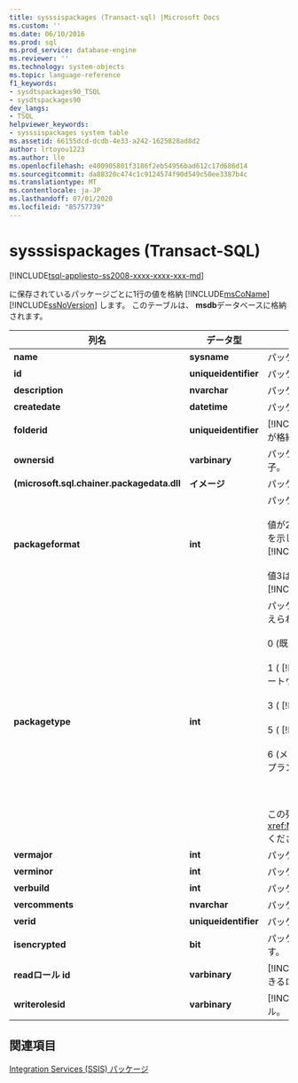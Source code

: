 ```yaml
---
title: sysssispackages (Transact-sql) |Microsoft Docs
ms.custom: ''
ms.date: 06/10/2016
ms.prod: sql
ms.prod_service: database-engine
ms.reviewer: ''
ms.technology: system-objects
ms.topic: language-reference
f1_keywords:
- sysdtspackages90_TSQL
- sysdtspackages90
dev_langs:
- TSQL
helpviewer_keywords:
- sysssispackages system table
ms.assetid: 66155dcd-dcdb-4e33-a242-1625828ad8d2
author: lrtoyou1223
ms.author: lle
ms.openlocfilehash: e400905801f3186f2eb54956bad612c17d686d14
ms.sourcegitcommit: da88320c474c1c9124574f90d549c50ee3387b4c
ms.translationtype: MT
ms.contentlocale: ja-JP
ms.lasthandoff: 07/01/2020
ms.locfileid: "85757739"
---
```

# <a name="sysssispackages-transact-sql"></a>sysssispackages (Transact-SQL)
[!INCLUDE[tsql-appliesto-ss2008-xxxx-xxxx-xxx-md](../../includes/applies-to-version/sqlserver.md)]

  に保存されているパッケージごとに1行の値を格納 [!INCLUDE[msCoName](../../includes/msconame-md.md)] [!INCLUDE[ssNoVersion](../../includes/ssnoversion-md.md)] します。 このテーブルは、 **msdb**データベースに格納されます。  
  
  
|列名|データ型|説明|  
|-----------------|---------------|-----------------|  
|**name**|**sysname**|パッケージの一意識別子です。|  
|**id**|**uniqueidentifier**|パッケージの GUID。|  
|**description**|**nvarchar**|パッケージの説明 (省略可)。|  
|**createdate**|**datetime**|パッケージが作成された日付。|  
|**folderid**|**uniqueidentifier**|[!INCLUDE[ssManStudioFull](../../includes/ssmanstudiofull-md.md)] によってパッケージの一覧が格納される論理フォルダーの GUID。|  
|**ownersid**|**varbinary**|パッケージを作成したユーザーの一意のセキュリティ識別子。|  
|**(microsoft.sql.chainer.packagedata.dll**|**イメージ**|パッケージです。|  
|**packageformat**|**int**|パッケージが保存される形式は次のとおりです。<br /><br /> 値が2の場合は、パッケージが形式で保存されていることを示し [!INCLUDE[ssVersion2005](../../includes/ssversion2005-md.md)] [!INCLUDE[ssISnoversion](../../includes/ssisnoversion-md.md)] ます。<br /><br /> 値3は、パッケージが以降の形式で保存されることを示し [!INCLUDE[ssKatmai](../../includes/sskatmai-md.md)] [!INCLUDE[ssISnoversion](../../includes/ssisnoversion-md.md)] ます。|  
|**packagetype**|**int**|パッケージを作成したクライアント。 次のような値が考えられます。<br /><br /> 0 (既定値)<br /><br /> 1 ( [!INCLUDE[ssNoVersion](../../includes/ssnoversion-md.md)] インポートおよびエクスポートウィザード)<br /><br /> 3 ( [!INCLUDE[ssNoVersion](../../includes/ssnoversion-md.md)] レプリケーション)<br /><br /> 5 ( [!INCLUDE[ssIS](../../includes/ssis-md.md)] デザイナー)<br /><br /> 6 (メンテナンス プラン デザイナーまたはメンテナンス プラン ウィザード)<br /><br /> <br /><br /> この列の値は列挙型に対応していることに注意して <xref:Microsoft.SqlServer.Dts.Runtime.DTSPackageType> ください。|  
|**vermajor**|**int**|パッケージの最新のメジャー バージョン。|  
|**verminor**|**int**|パッケージの最新のマイナー バージョン。|  
|**verbuild**|**int**|パッケージの最新のビルドです。|  
|**vercomments**|**nvarchar**|パッケージ バージョンについてのコメント。|  
|**verid**|**uniqueidentifier**|パッケージのバージョンの GUID。|  
|**isencrypted**|**bit**|パッケージが暗号化されているかどうかを示すブール値です。|  
|**readロール id**|**varbinary**|[!INCLUDE[ssNoVersion](../../includes/ssnoversion-md.md)]パッケージを読み込むことができるロール。|  
|**writerolesid**|**varbinary**|[!INCLUDE[ssNoVersion](../../includes/ssnoversion-md.md)]パッケージを保存できるロール。|  
  
## <a name="see-also"></a>関連項目  
 [Integration Services &#40;SSIS&#41; パッケージ](../../integration-services/integration-services-ssis-packages.md)  
  
  
